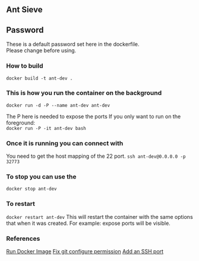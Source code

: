 ## Ant Sieve

## Password

These is a default password set here in the dockerfile.  
Please change before using.

### How to build
`docker build -t ant-dev .`

### This is how you run the container on the background
`docker run -d -P --name ant-dev ant-dev`

The P here is needed to expose the ports
If you only want to run on the foreground:  
`docker run -P -it ant-dev bash`

### Once it is running you can connect with
You need to get the host mapping of the 22 port.
`ssh ant-dev@0.0.0.0 -p 32773`

### To stop you can use the
`docker stop ant-dev`

### To restart
`docker restart ant-dev`
This will restart the container with the same options that when it was created. For example: expose ports will be visible.

### References

[Run Docker Image](https://stackoverflow.com/questions/18497688/run-a-docker-image-as-a-container)
[Fix git configure permission](https://confluence.atlassian.com/stashkb/permission-denied-on-git-config-file-314447088.html)
[Add an SSH port](https://docs.docker.com/engine/examples/running_ssh_service/#build-an-eg_sshd-image)
